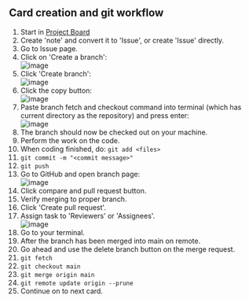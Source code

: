 ## Card creation and git workflow

1. Start in [Project Board](https://github.com/jperez0917/octo-computing-machine/projects/1)
1. Create 'note' and convert it to 'Issue', or create 'Issue' directly.
1. Go to Issue page.
1. Click on 'Create a branch':  
     ![image](https://user-images.githubusercontent.com/47562501/165170721-15299073-46d2-4627-932e-efe48c694a0a.png)
1. Click 'Create branch':  
     ![image](https://user-images.githubusercontent.com/47562501/165170869-08942f34-1b53-4fba-af96-ce8a194cd1fc.png)
1. Click the copy button:  
     ![image](https://user-images.githubusercontent.com/47562501/165170998-f904cb02-290a-4b42-8e47-7aedc88d8286.png)
1. Paste branch fetch and checkout command into terminal (which has current directory as the repository) and press enter:  
     ![image](https://user-images.githubusercontent.com/47562501/165171263-53971ab5-365f-41f2-8350-396c9bc7c02b.png)
1. The branch should now be checked out on your machine.
1. Perform the work on the code.
1. When coding finished, do:
     `git add <files>`
  2. `git commit -m "<commit message>"`
  3. `git push`
1. Go to GitHub and open branch page:  
     ![image](https://user-images.githubusercontent.com/47562501/165171952-37c8caf0-4d87-46dd-8815-106cb99313f1.png)
1. Click compare and pull request button.
1. Verify merging to proper branch.
1. Click 'Create pull request'.
1. Assign task to 'Reviewers' or 'Assignees'.  
     ![image](https://user-images.githubusercontent.com/47562501/165172447-0a51169e-c641-430a-9a70-ad2f92859906.png)
1. Go to your terminal.
1. After the branch has been merged into main on remote.
1. Go ahead and use the delete branch button on the merge request.
1. `git fetch`
1. `git checkout main`
1. `git merge origin main`
1. `git remote update origin --prune`
1. Continue on to next card.
